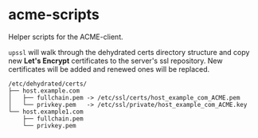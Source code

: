 # acme-scripts
Helper scripts for the ACME-client.

`upssl` will walk through the dehydrated certs directory structure and copy new **Let's Encrypt** certificates to the server's ssl repository. New certificates will be added and renewed ones will be replaced.

    /etc/dehydrated/certs/
    ├── host.example.com
    │   ├── fullchain.pem -> /etc/ssl/certs/host_example_com_ACME.pem
    │   └── privkey.pem   -> /etc/ssl/private/host_example_com_ACME.key
    └── host.example1.com
        ├── fullchain.pem
        └── privkey.pem
